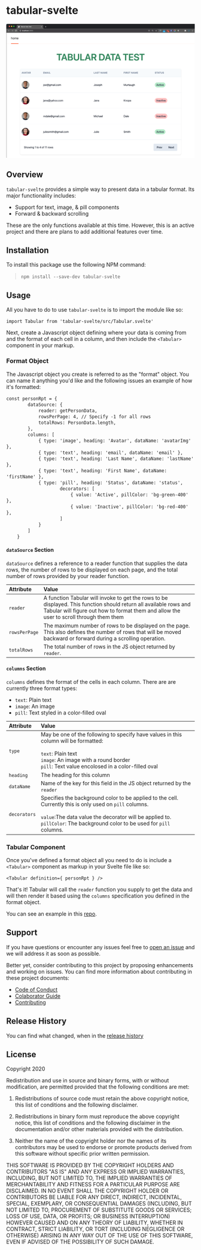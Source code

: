 # tabular-svelte

![Tabular Screenshot](./docs/tabular_demo_screenshot.png)
## Overview

`tabular-svelte` provides a simple way to present data in a tabular format.
Its major functionality includes:

- Support for text, image, & pill components
- Forward & backward scrolling

These are the only functions available at this time. However, this is an 
active project and there are plans to add additional features over time.

## Installation

To install this package use the following NPM command:
> `npm install --save-dev tabular-svelte`

## Usage

All you  have to do to use `tabular-svelte` is to import the module like so:
```
import Tabular from 'tabular-svelte/src/Tabular.svelte'
```

Next, create a
Javascript object defining where your data is coming from and 
the format of each cell in a column, and then include the `<Tabular>`
component in your markup.

### Format Object

The Javascript object you create is referred to as the "format"
object. You can name it anything you'd like and the following issues
an example of how it's formatted:
```
const personRpt = {
		dataSource: {
			reader: getPersonData,
			rowsPerPage: 4, // Specify -1 for all rows
			totalRows: PersonData.length,
		},
		columns: [
			{ type: 'image', heading: 'Avatar', dataName: 'avatarImg' },
			{ type: 'text', heading: 'email', dataName: 'email' },
			{ type: 'text', heading: 'Last Name', dataName: 'lastName' },
			{ type: 'text', heading: 'First Name', dataName: 'firstName' },
			{ type: 'pill', heading: 'Status', dataName: 'status',
					decorators: [ 
						{ value: 'Active', pillColor: 'bg-green-400' },
						{ value: 'Inactive', pillColor: 'bg-red-400' },
					]
			}
		]
	}
```

#### `dataSource` Section
`dataSource` defines a reference to a reader function that 
supplies the data rows, the number of rows to be displayed on 
each page, and the total number of rows provided by your reader 
function.

| Attribute | Value |
|:----------|:------|
| `reader`      | A function Tabular will invoke to get the rows to be displayed. This function should return all available rows and Tabular will figure out how to format them and allow the user to scroll through them them |
| `rowsPerPage` | The maximum number of rows to be displayed on the page. This also defines the number of rows that will be moved backward or forward during a scrolling operation. |
| `totalRows`   | The total number of rows in the JS object returned by `reader`. |

#### `columns` Section 
`columns` defines the format of the cells in each column. There are
are currently three format types:

- `text`: Plain text
- `image`: An image
- `pill`: Text styled in a color-filled oval

| Attribute      | Value |
|:---------------|:------|
| `type`         | May be one of the following to specify have values in this column will be formatted:<br/><br/>`text`: Plain text<br/>`image`: An image with a round border<br/>`pill`: Text value encolosed in a color-filled oval |
| `heading`      | The heading for this column |
| `dataName`     | Name of the key for this field in the JS object returned by the `reader` |
| `decorators`   | Specifies the background color to be applied to the cell. Currently this is only used on `pill` columns.<br/><br/>`value`:The data value the decorator will be applied to.<br/>`pillColor`: The background color to be used for `pill` columns. |

### Tabular Component

Once you've defined a format object all you need to do is include a
`<Tabular>` component as markup in your Svelte file like so:

```
<Tabular definition={ personRpt } />
```

That's it! Tabular will call the `reader` function you supply to get the data
and will then render it based using the `columns` specification you defined
in the format object. 

You can see an example in this [repo](https://github.com/jdmedlock/tabular-svelte-test).
## Support

If you have questions or encounter any issues feel free to 
[open an issue](https://github.com/jdmedlock/tabular-svelte/issues) and we will address it as soon as possible. 

Better yet, consider contributing to this project by proposing enhancements
and working on issues. You can find more information about contributing in
these project documents:

- [Code of Conduct](./docs/CODE_OF_CONDUCT.md)
- [Colaborator Guide](./docs/COLLABORATOR_GUIDE.md)
- [Contributing](./docs/CONTRIBUTING.md)

## Release History

You can find what changed, when in the [release history](./docs/RELEASE_HISTORY.md) 
## License

Copyright 2020 <COPYRIGHT Jim D. Medlock>

Redistribution and use in source and binary forms, with or without modification, are permitted provided that the following conditions are met:

1. Redistributions of source code must retain the above copyright notice, this list of conditions and the following disclaimer.

2. Redistributions in binary form must reproduce the above copyright notice, this list of conditions and the following disclaimer in the documentation and/or other materials provided with the distribution.

3. Neither the name of the copyright holder nor the names of its contributors may be used to endorse or promote products derived from this software without specific prior written permission.

THIS SOFTWARE IS PROVIDED BY THE COPYRIGHT HOLDERS AND CONTRIBUTORS "AS IS" AND ANY EXPRESS OR IMPLIED WARRANTIES, INCLUDING, BUT NOT LIMITED TO, THE IMPLIED WARRANTIES OF MERCHANTABILITY AND FITNESS FOR A PARTICULAR PURPOSE ARE DISCLAIMED. IN NO EVENT SHALL THE COPYRIGHT HOLDER OR CONTRIBUTORS BE LIABLE FOR ANY DIRECT, INDIRECT, INCIDENTAL, SPECIAL, EXEMPLARY, OR CONSEQUENTIAL DAMAGES (INCLUDING, BUT NOT LIMITED TO, PROCUREMENT OF SUBSTITUTE GOODS OR SERVICES; LOSS OF USE, DATA, OR PROFITS; OR BUSINESS INTERRUPTION) HOWEVER CAUSED AND ON ANY THEORY OF LIABILITY, WHETHER IN CONTRACT, STRICT LIABILITY, OR TORT (INCLUDING NEGLIGENCE OR OTHERWISE) ARISING IN ANY WAY OUT OF THE USE OF THIS SOFTWARE, EVEN IF ADVISED OF THE POSSIBILITY OF SUCH DAMAGE.